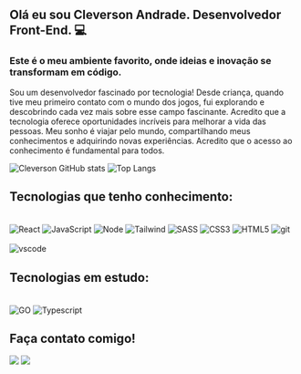 
## Olá eu sou Cleverson Andrade. Desenvolvedor Front-End. 💻

<h3 alinhar="esquerda">
Este é o meu ambiente favorito, onde ideias e inovação se transformam em código.
</h3>
<p>Sou um desenvolvedor fascinado por tecnologia! Desde criança, quando tive meu primeiro contato com o mundo dos jogos, fui explorando e descobrindo cada vez mais sobre esse campo fascinante. Acredito que a tecnologia oferece oportunidades incríveis para melhorar a vida das pessoas. Meu sonho é viajar pelo mundo, compartilhando meus conhecimentos e adquirindo novas experiências. Acredito que o acesso ao conhecimento é fundamental para todos.</p>

![Cleverson GitHub stats](https://github-readme-stats.vercel.app/api?username=cleversonandrade&show_icons=dracula)
![Top Langs](https://github-readme-stats.vercel.app/api/top-langs/?username=cleversonandrade&layout=compact)

## Tecnologias que tenho conhecimento:

<div style="display: in-line_block"><br/>
     <img align="center" alt="React" src="https://img.shields.io/badge/React-20232A?style=for-the-badge&logo=react&logoColor=61DAFB"/>
     <img align="center" alt="JavaScript" src="https://img.shields.io/badge/JavaScript-F7DF1E?style=for-the-badge&logo=javascript&logoColor=black"/>
     <img align="center" alt="Node" src="https://img.shields.io/badge/Node.js-43853D?style=for-the-badge&logo=node.js&logoColor=white"/>
     <img align="center" alt="Tailwind" src="https://img.shields.io/badge/Tailwind_CSS-38B2AC?style=for-the-badge&logo=tailwind-css&logoColor=white"/>
     <img align="center" alt="SASS" src="https://img.shields.io/badge/Sass-CC6699?style=for-the-badge&logo=sass&logoColor=white"/>
     <img align="center" alt="CSS3" src="https://img.shields.io/badge/CSS3-1572B6?style=for-the-badge&logo=css3&logoColor=white"/>
     <img align="center" alt="HTML5" src="https://img.shields.io/badge/HTML5-E34F26?style=for-the-badge&logo=html5&logoColor=white"/>
     <img align="center" alt="git" src="https://img.shields.io/badge/GIT-E44C30?style=for-the-badge&logo=git&logoColor=white"/><br><br>
     <img align="center" alt="vscode" src="https://img.shields.io/badge/Visual_Studio-5C2D91?style=for-the-badge&logo=visual%20studio&logoColor=white"/>
</div>

## Tecnologias em estudo:
<div style="display: in-line_block"><br/>
     <img align="center" alt="GO" src="https://img.shields.io/badge/Go-00ADD8?style=for-the-badge&logo=go&logoColor=white"/>
     <img align="center" alt="Typescript" src="https://img.shields.io/badge/TypeScript-007ACC?style=for-the-badge&logo=typescript&logoColor=white"/>
</div>

## Faça contato comigo!

<div>
     <a href="https://www.linkedin.com/in/cleverson-andrade-b910b323b/" target="_blank"><img src="https://img.shields.io/badge/-LinkedIn-%230077B5?style=for-the-badge&logo=linkedin&logoColor=white" target="_blank"></a>
     <a href="https://wa.me/+5532991361618" target="_blank"><img src="https://img.shields.io/badge/WhatsApp-25D366?style=for-the-badge&logo=whatsapp&logoColor=white" target="_blank"></a>
</div>
